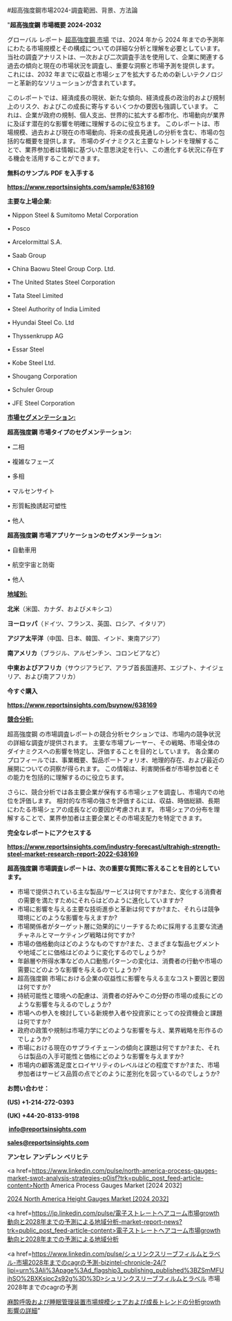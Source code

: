 #超高強度鋼市場2024-調査範囲、背景、方法論

"<strong>超高強度鋼 市場概要 2024-2032</strong>

グローバル レポート <a href=https://www.reportsinsights.com/sample/638169>超高強度鋼 市場</a> では、2024 年から 2024 年までの予測年にわたる市場規模とその構成についての詳細な分析と理解を必要としています。 当社の調査アナリストは、一次および二次調査手法を使用して、企業に関連する過去の傾向と現在の市場状況を調査し、重要な洞察と市場予測を提供します。 これには、2032 年までに収益と市場シェアを拡大​​するための新しいテクノロジーと革新的なソリューションが含まれています。

このレポートでは、経済成長の現状、新たな傾向、経済成長の政治的および規制上のリスク、およびこの成長に寄与するいくつかの要因も強調しています。 これは、企業が政府の規制、個人支出、世界的に拡大する都市化、市場動向が業界に及ぼす潜在的な影響を明確に理解するのに役立ちます。 このレポートは、市場規模、過去および現在の市場動向、将来の成長見通しの分析を含む、市場の包括的な概要を提供します。 市場のダイナミクスと主要なトレンドを理解することで、業界参加者は情報に基づいた意思決定を行い、この進化する状況に存在する機会を活用することができます。

<strong><b>無料のサンプル PDF を入手する</b></strong>

<a href=https://www.reportsinsights.com/sample/638169><strong><u>https://www.reportsinsights.com/sample/638169</u></strong></a>

<strong>主要な上場企業:</strong>

• Nippon Steel & Sumitomo Metal Corporation

• Posco

• Arcelormittal S.A.

• Saab Group

• China Baowu Steel Group Corp. Ltd.

• The United States Steel Corporation

• Tata Steel Limited

• Steel Authority of India Limited

• Hyundai Steel Co. Ltd

• Thyssenkrupp AG

• Essar Steel

• Kobe Steel Ltd.

• Shougang Corporation

• Schuler Group

• JFE Steel Corporation

<strong><u>市場セグメンテーション</u></strong><strong><u>:</u></strong>

<strong>超高強度鋼 市場タイプのセグメンテーション:</strong>

• 二相

• 複雑なフェーズ

• 多相

• マルセンサイト

• 形質転換誘起可塑性

• 他人

<strong>超高強度鋼 市場アプリケーションのセグメンテーション:</strong>

• 自動車用

• 航空宇宙と防衛

• 他人

<strong><u>地域別</u></strong><strong><u>:</u></strong>

<strong>北米</strong>（米国、カナダ、およびメキシコ）

<strong>ヨーロッパ</strong>（ドイツ、フランス、英国、ロシア、イタリア）

<strong>アジア太平洋</strong>（中国、日本、韓国、インド、東南アジア）

<strong>南アメリカ</strong>（ブラジル、アルゼンチン、コロンビアなど）

<strong>中東およびアフリカ</strong>（サウジアラビア、アラブ首長国連邦、エジプト、ナイジェリア、および南アフリカ）

<strong>今すぐ購入</strong>

<a href=https://www.reportsinsights.com/buynow/638169><strong><u>https://www.reportsinsights.com/buynow/638169</u></strong></a>

<strong><u>競合分析:</u></strong>

超高強度鋼 の市場調査レポートの競合分析セクションでは、市場内の競争状況の詳細な調査が提供されます。 主要な市場プレーヤー、その戦略、市場全体のダイナミクスへの影響を特定し、評価することを目的としています。 各企業のプロフィールでは、事業概要、製品ポートフォリオ、地理的存在、および最近の展開についての洞察が得られます。 この情報は、利害関係者が市場参加者とその能力を包括的に理解するのに役立ちます。

さらに、競合分析では各主要企業が保有する市場シェアを調査し、市場内での地位を評価します。 相対的な市場の強さを評価するには、収益、時価総額、長期にわたる市場シェアの成長などの要因が考慮されます。 市場シェアの分布を理解することで、業界参加者は主要企業とその市場支配力を特定できます。

<strong>完全なレポートにアクセスする</strong>

<a href=https://www.reportsinsights.com/industry-forecast/ultrahigh-strength-steel-market-research-report-2022-638169><strong><u><b>https://www.reportsinsights.com/industry-forecast/ultrahigh-strength-steel-market-research-report-2022-638169</b></u></strong></a>

<strong><b>超高強度鋼 市場調査レポートは、次の重要な質問に答えることを目的としています。</b></strong>
<ul>
  <li>市場で提供されている主な製品/サービスは何ですか?また、変化する消費者の需要を満たすためにそれらはどのように進化していますか?</li>
  <li>市場に影響を与える主要な技術進歩と革新は何ですか?また、それらは競争環境にどのような影響を与えますか?</li>
  <li>市場関係者がターゲット層に効果的にリーチするために採用する主要な流通チャネルとマーケティング戦略は何ですか?</li>
  <li>市場の価格動向はどのようなものですか?また、さまざまな製品セグメントや地域ごとに価格はどのように変化するのでしょうか?</li>
  <li>年齢層や所得水準などの人口動態パターンの変化は、消費者の行動や市場の需要にどのような影響を与えるのでしょうか?</li>
  <li>超高強度鋼 市場における企業の収益性に影響を与える主なコスト要因と要因は何ですか?</li>
  <li>持続可能性と環境への配慮は、消費者の好みやこの分野の市場の成長にどのような影響を与えるのでしょうか?</li>
  <li>市場への参入を検討している新規参入者や投資家にとっての投資機会と課題は何ですか?</li>
  <li>政府の政策や規制は市場力学にどのような影響を与え、業界戦略を形作るのでしょうか?</li>
  <li>市場における現在のサプライチェーンの傾向と課題は何ですか?また、それらは製品の入手可能性と価格にどのような影響を与えますか?</li>
  <li>市場内の顧客満足度とロイヤリティのレベルはどの程度ですか?また、市場参加者はサービス品質の点でどのように差別化を図っているのでしょうか?</li>
</ul>
<strong>お問い合わせ：</strong>

<strong>(US) +1-214-272-0393</strong>

<strong>(UK) +44-20-8133-9198</strong>

<strong> </strong><a href=info@reportsinsights.com><strong><u>info@reportsinsights.com</u></strong></a>

<a href=sales@reportsinsights.com><strong><u>sales@reportsinsights.com</u></strong></a>

<strong>アンセレ アンデレン ベリヒテ</strong>

<a href=https://www.linkedin.com/pulse/north-america-process-gauges-market-swot-analysis-strategies-p0isf?trk=public_post_feed-article-content>North America Process Gauges Market [2024 2032]</a>

<a href=https://www.linkedin.com/pulse/2024-north-america-height-gauges-market-size-zka8f/>2024 North America Height Gauges Market [2024 2032]</a>

<a href=https://jp.linkedin.com/pulse/電子ストレートヘアコーム市場growth動向と2028年までの予測による地域分析-market-report-news?trk=public_post_feed-article-content>電子ストレートヘアコーム市場growth動向と2028年までの予測による地域分析</a>

<a href=https://www.linkedin.com/pulse/シュリンクスリーブフィルムとラベル-市場2028年までのcagrの予測-bizintel-chronicle-24/?lipi=urn%3Ali%3Apage%3Ad_flagship3_publishing_published%3BZSmMFUihSO%2BXKsipc2s92g%3D%3D>シュリンクスリーブフィルムとラベル 市場2028年までのcagrの予測</a>

<a href=https://www.linkedin.com/pulse/麻酔呼吸および睡眠管理装置市場規模シェアおよび成長トレンドの分析growth影響の詳細-reportsinsights-pvt-ltd-tubrf/>麻酔呼吸および睡眠管理装置市場規模シェアおよび成長トレンドの分析growth影響の詳細</a>"
